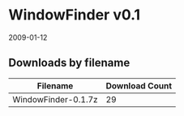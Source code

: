 # WindowFinder v0.1

2009-01-12

## Downloads by filename

Filename            | Download Count
------------------- | --------------
WindowFinder-0.1.7z |             29
